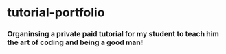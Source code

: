 # tutorial-portfolio

### Organinsing a private paid tutorial for my student to teach him the art of coding and being a good man!
